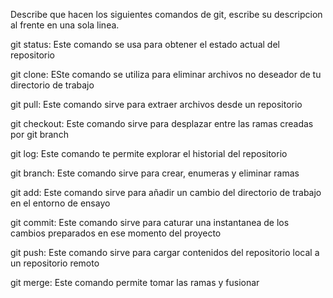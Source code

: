 Describe que hacen los siguientes comandos de git, escribe su descripcion al frente en una sola linea.

git status: Este comando se usa para obtener el estado actual del repositorio

git clone: ESte comando se utiliza para eliminar archivos no deseador de tu directorio de trabajo

git pull: Este comando sirve para extraer archivos desde un repositorio 

git checkout: Este comando sirve para desplazar entre las ramas creadas por git branch

git log: Este comando te permite explorar el historial del repositorio 

git branch: Este comando sirve para crear, enumeras y eliminar ramas

git add: Este comando sirve para añadir un cambio del directorio de trabajo en el entorno de ensayo

git commit: Este comando sirve para caturar una instantanea de los cambios preparados en ese momento del proyecto

git push: Este comando sirve para cargar contenidos del repositorio local a un repositorio remoto

git merge: Este comando permite tomar las ramas y fusionar
